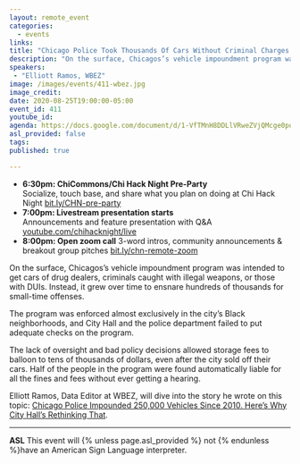 ```yaml
---
layout: remote_event
categories:
  - events
links: 
title: "Chicago Police Took Thousands Of Cars Without Criminal Charges And Stuck Owners With Thousands In Debt"
description: "On the surface, Chicagos’s vehicle impoundment program was intended to get cars of drug dealers, criminals caught with illegal weapons, or those with DUIs. Instead, it grew over time to ensnare hundreds of thousands for small-time offenses. "
speakers:
 - "Elliott Ramos, WBEZ"
image: /images/events/411-wbez.jpg
image_credit:
date: 2020-08-25T19:00:00-05:00
event_id: 411
youtube_id: 
agenda: https://docs.google.com/document/d/1-VfTMnH8DDLlVRweZVjQMcge0pogqYkA-KXFs9DIZng/edit?usp=sharing
asl_provided: false
tags: 
published: true

---
```


* **6:30pm: ChiCommons/Chi Hack Night Pre-Party**<br />
Socialize, touch base, and share what you plan on doing at Chi Hack Night [bit.ly/CHN-pre-party](https://bit.ly/CHN-pre-party)
* **7:00pm: Livestream presentation starts**<br /> Announcements and feature presentation with Q&A [youtube.com/chihacknight/live](https://youtube.com/chihacknight/live)
* **8:00pm: Open zoom call** 3-word intros, community 
  announcements & breakout group pitches [bit.ly/chn-remote-zoom](https://bit.ly/chn-remote-zoom)

On the surface, Chicagos’s vehicle impoundment program was intended to get cars of drug dealers, criminals caught with illegal weapons, or those with DUIs. Instead, it grew over time to ensnare hundreds of thousands for small-time offenses. 

The program was enforced almost exclusively in the city’s Black neighborhoods, and City Hall and the police department failed to put adequate checks on the program.

The lack of oversight and bad policy decisions allowed storage fees to balloon to tens of thousands of dollars, even after the city sold off their cars. Half of the people in the program were found automatically liable for all the fines and fees without ever getting a hearing. 

Elliott Ramos, Data Editor at WBEZ, will dive into the story he wrote on this topic: [Chicago Police Impounded 250,000 Vehicles Since 2010. Here’s Why City Hall’s Rethinking That](https://www.wbez.org/stories/chicago-police-impounded-250000-vehicles-since-2010-heres-why-city-halls-rethinking-that/a085f94b-4a87-437b-837a-d5b4501a9168).

---

**ASL** This event will {% unless page.asl_provided %} not {% endunless %}have an American Sign Language interpreter.

